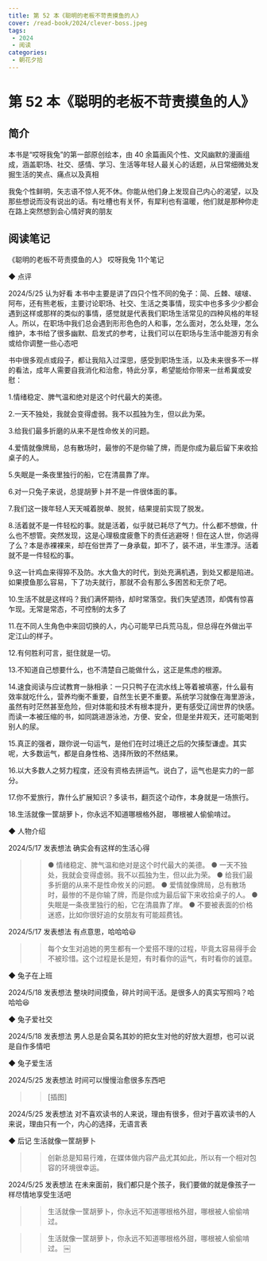 ```yaml
---
title: 第 52 本《聪明的老板不苛责摸鱼的人》
cover: /read-book/2024/clever-boss.jpeg
tags:
 - 2024
 - 阅读
categories:
 - 朝花夕拾
---
```

# 第 52 本《聪明的老板不苛责摸鱼的人》

## 简介
本书是“哎呀我兔”的第一部原创绘本，由 40 余篇画风个性、文风幽默的漫画组成，涵盖职场、社交、感情、学习、生活等年轻人最关心的话题，从日常细微处发掘生活的笑点、痛点以及真相

我兔个性鲜明，矢志语不惊人死不休。你能从他们身上发现自己内心的渴望，以及那些想说而没有说出的话。有吐槽也有关怀，有犀利也有温暖，他们就是那种你走在路上突然想到会心情好爽的朋友

## 阅读笔记
《聪明的老板不苛责摸鱼的人》
哎呀我兔
11个笔记

◆  点评

2024/5/25 认为好看
本书中主要是讲了四只个性不同的兔子：简、丘棘、啵啵、阿布，还有熊老板，主要讨论职场、社交、生活之类事情，现实中也多多少少都会遇到这样或那样的类似的事情，感觉就是代表我们职场生活常见的四种风格的年轻人。所以，在职场中我们总会遇到形形色色的人和事，怎么面对，怎么处理，怎么维护，本书给了很多幽默、启发式的参考，让我们可以在职场与生活中能游刃有余或给你调整一些心态吧

书中很多观点或段子，都让我陷入过深思，感受到职场生活，以及未来很多不一样的看法，成年人需要自我消化和治愈，特此分享，希望能给你带来一丝希冀或安慰：

1.情绪稳定、脾气温和绝对是这个时代最大的美德。

2.一天不独处，我就会变得虚弱。我不以孤独为生，但以此为荣。

3.给我们最多折磨的从来不是性命攸关的问题。

4.爱情就像牌局，总有散场时，最惨的不是你输了牌，而是你成为最后留下来收拾桌子的人。

5.失眠是一条夜里独行的船，它在清晨靠了岸。

6.对一只兔子来说，总提胡萝卜并不是一件很体面的事。

7.我们这一拨年轻人天天喊着脱单、脱贫，结果提前实现了脱发。

8.活着就不是一件轻松的事。就是活着，似乎就已耗尽了气力。什么都不想做，什么也不想管。突然发现，这是心理极度疲惫下的责任逃避呀！但在这人世，你逃得了么？本是赤裸裸来，却在俗世弄了一身承载，卸不了，装不进，半生漂浮。活着就不是一件轻松的事。

9.这一针鸡血来得猝不及防。水大鱼大的时代，到处充满机遇，到处又都是陷进。如果摸鱼那么容易，下了功夫就行，那就不会有那么多困苦和无奈了吧。

10.生活不就是这样吗？我们满怀期待，却时常落空。我们失望透顶，却偶有惊喜乍现。无常是常态，不可控制的太多了

11.在不同人生角色中来回切换的人，内心可能早已兵荒马乱，但总得在外做出平定江山的样子。

12.有何胜利可言，挺住就是一切。

13.不知道自己想要什么，也不清楚自己能做什么，这正是焦虑的根源。

14.速食阅读与应试教育一脉相承：一只只鸭子在流水线上等着被填塞，什么最有效率就吃什么，营养均衡不重要，自然生长更不重要。系统学习就像在海里游泳，虽然有时茫然甚至危险，但对体能和技术有根本提升，更有感受辽阔世界的快感。而读一本被压缩的书，如同跳进游泳池，方便、安全，但是坐井观天，还可能喝到别人的尿。

15.真正的强者，跟你说一句运气，是他们在时过境迁之后的欠揍型谦虚。其实呢，大多数运气，都是自身性格、选择所致的不然结果。

16.以大多数人之努力程度，还没有资格去拼运气。说白了，运气也是实力的一部分。

17.你不爱旅行，靠什么扩展知识？多读书，翻页这个动作，本身就是一场旅行。

18.生活就像一筐胡萝卜，你永远不知道哪根格外甜， 哪根被人偷偷啃过。

◆  人物介绍

2024/5/17 发表想法
确实会有这样的生活心得
>> ● 情绪稳定、脾气温和绝对是这个时代最大的美德。
● 一天不独处，我就会变得虚弱。我不以孤独为生，但以此为荣。
● 给我们最多折磨的从来不是性命攸关的问题。
● 爱情就像牌局，总有散场时，最惨的不是你输了牌，而是你成为最后留下来收拾桌子的人。
● 失眠是一条夜里独行的船，它在清晨靠了岸。
● 不要被表面的价格迷惑，比如你很好追的女朋友有可能超费钱。

2024/5/17 发表想法
有点意思，哈哈哈😃
>> 每个女生对追她的男生都有一个爱搭不理的过程，毕竟太容易得手会不被珍惜。这个过程是长是短，有时看你的运气，有时看你的诚意。

◆  兔子在上班

2024/5/18 发表想法
整块时间摸鱼，碎片时间干活。是很多人的真实写照吗？哈哈哈😆

◆  兔子爱社交

2024/5/18 发表想法
男人总是会莫名其妙的把女生对他的好放大遐想，也可以说是自作多情吧

◆  兔子爱生活

2024/5/25 发表想法
时间可以慢慢治愈很多东西吧

>> [插图]

2024/5/25 发表想法
对不喜欢读书的人来说，理由有很多，但对于喜欢读书的人来说，理由只有一个，内心的选择，无语言表

◆  后记 生活就像一筐胡萝卜

>> 创新总是知易行难，在媒体做内容产品尤其如此，所以有一个相对包容的环境很幸运。

2024/5/25 发表想法
在未来面前，我们都只是个孩子，我们要做的就是像孩子一样尽情地享受生活吧
>> 生活就像一筐胡萝卜，你永远不知道哪根格外甜，哪根被人偷偷啃过。

>> 生活就像一筐胡萝卜，你永远不知道哪根格外甜，哪根被人偷偷啃过。
￼
